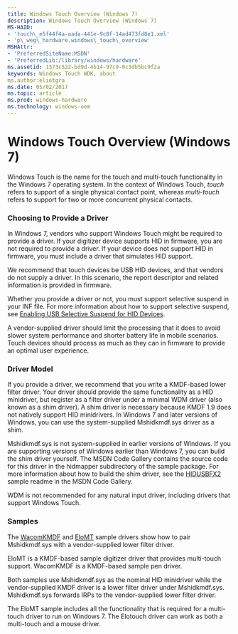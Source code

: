 ```yaml
---
title: Windows Touch Overview (Windows 7)
description: Windows Touch Overview (Windows 7)
MS-HAID:
- 'touch\_e5f44f4a-aada-441e-9c0f-14ad473fd8e1.xml'
- 'p\_weg\_hardware.windows\_touch\_overview'
MSHAttr:
- 'PreferredSiteName:MSDN'
- 'PreferredLib:/library/windows/hardware'
ms.assetid: 1373c522-bd9d-4b14-97c9-0c3db5bc9f2a
keywords: Windows Touch WDK, about
ms.author:eliotgra
ms.date: 05/02/2017
ms.topic: article
ms.prod: windows-hardware
ms.technology: windows-oem
---
```


# Windows Touch Overview (Windows 7)


Windows Touch is the name for the touch and multi-touch functionality in the Windows 7 operating system. In the context of Windows Touch, *touch* refers to support of a single physical contact point, whereas *multi-touch* refers to support for two or more concurrent physical contacts.

### Choosing to Provide a Driver

In Windows 7, vendors who support Windows Touch might be required to provide a driver. If your digitizer device supports HID in firmware, you are not required to provide a driver. If your device does not support HID in firmware, you must include a driver that simulates HID support.

We recommend that touch devices be USB HID devices, and that vendors do not supply a driver. In this scenario, the report descriptor and related information is provided in firmware.

Whether you provide a driver or not, you must support selective suspend in your INF file. For more information about how to support selective suspend, see [Enabling USB Selective Suspend for HID Devices](https://msdn.microsoft.com/library/windows/hardware/jj131716).

A vendor-supplied driver should limit the processing that it does to avoid slower system performance and shorter battery life in mobile scenarios. Touch devices should process as much as they can in firmware to provide an optimal user experience.

### Driver Model

If you provide a driver, we recommend that you write a KMDF-based lower filter driver. Your driver should provide the same functionality as a HID minidriver, but register as a filter driver under a minimal WDM driver (also known as a shim driver). A shim driver is necessary because KMDF 1.9 does not natively support HID minidrivers. In Windows 7 and later versions of Windows, you can use the system-supplied Mshidkmdf.sys driver as a shim.

Mshidkmdf.sys is not system-supplied in earlier versions of Windows. If you are supporting versions of Windows earlier than Windows 7, you can build the shim driver yourself. The MSDN Code Gallery contains the source code for this driver in the hidmapper subdirectory of the sample package. For more information about how to build the shim driver, see the [HIDUSBFX2](http://go.microsoft.com/fwlink/p/?linkid=256121) sample readme in the MSDN Code Gallery.

WDM is not recommended for any natural input driver, including drivers that support Windows Touch.

### Samples

The [WacomKMDF](wacomkmdf-driver.md) and [EloMT](elotouch-driver.md) sample drivers show how to pair Mshidkmdf.sys with a vendor-supplied lower filter driver.

EloMT is a KMDF-based sample digitizer driver that provides multi-touch support. WacomKMDF is a KMDF-based sample pen driver.

Both samples use Mshidkmdf.sys as the nominal HID minidriver while the vendor-supplied KMDF driver is a lower filter driver under Mshidkmdf.sys. Mshidkmdf.sys forwards IRPs to the vendor-supplied lower filter driver.

The EloMT sample includes all the functionality that is required for a multi-touch driver to run on Windows 7. The Elotouch driver can work as both a multi-touch and a mouse driver.

 

 






